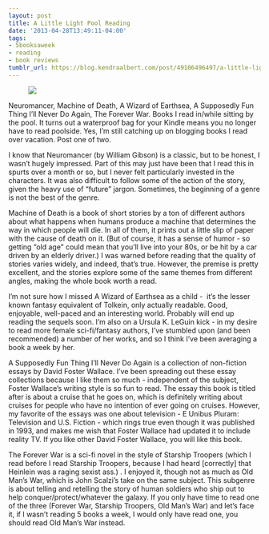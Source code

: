 ```yaml
---
layout: post
title: A Little Light Pool Reading
date: '2013-04-28T13:49:11-04:00'
tags:
- 5booksaweek
- reading
- book reviews
tumblr_url: https://blog.kendraalbert.com/post/49106496497/a-little-light-pool-reading
---
```

<figure class="tmblr-full" data-orig-height="140" data-orig-width="500"><img src="https://66.media.tumblr.com/b59258791d361422372858e10899d2a5/e67a6c5bb7f85d0d-0e/s540x810/507af247725914d445f462f50ece2737035893bc.png" data-orig-height="140" data-orig-width="500"></figure>

Neuromancer, Machine of Death, A Wizard of Earthsea, A Supposedly Fun Thing I’ll Never Do Again, The Forever War.&nbsp;Books I read in/while sitting by the pool. It turns out a waterproof bag for your Kindle means you no longer have to read poolside. Yes, I’m still catching up on blogging books I read over vacation. Post one of two.

<!-- more -->

I know that Neuromancer (by William Gibson) is a classic, but to be honest, I wasn’t hugely impressed. Part of this may just have been that I read this in spurts over a month or so, but I never felt particularly invested in the characters. It was also difficult to follow some of the action of the story, given the heavy use of “future” jargon. Sometimes, the beginning of a genre is not the best of the genre.

Machine of Death is a book of short stories by a ton of different authors about what happens when humans produce a machine that determines the way in which people will die. In all of them, it prints out a little slip of paper with the cause of death on it. (But of course, it has a sense of humor - so getting “old age” could mean that you’ll live into your 80s, or be hit by a car driven by an elderly driver.) I was warned before reading that the quality of stories varies widely, and indeed, that’s true. However, the premise is pretty excellent, and the stories explore some of the same themes from different angles, making the whole book worth a read.

I’m not&nbsp;sure how&nbsp;I missed A Wizard of Earthsea as a child - &nbsp;it’s the lesser known fantasy equivalent of Tolkein, only actually readable. Good, enjoyable, well-paced and an interesting world. Probably will end up reading the sequels soon. I’m also on a Ursula K. LeGuin kick - in my desire to read more female sci-fi/fantasy authors, I’ve stumbled upon (and been recommended) a number of her works, and so I think I’ve been averaging a book a week by her.

A Supposedly Fun Thing I’ll Never Do Again is a collection of non-fiction essays by David Foster Wallace. I’ve been spreading out these essay collections because I like them so much - independent of the subject, Foster Wallace’s writing style is so fun to read. The essay this book is titled after is about a cruise that he goes on, which is definitely writing about cruises for people who have no intention of ever going on cruises. However, my favorite of the essays was one about television -&nbsp;E Unibus Pluram: Television and U.S. Fiction -&nbsp;which rings true even though it was published in 1993, and makes me wish that Foster Wallace had updated it to include reality TV. If you like other David Foster Wallace, you will like this book.

The Forever War is a sci-fi novel in the style of Starship Troopers (which I read before I read Starship Troopers, because I had heard [correctly] that Heinlein was a raging sexist ass.) .&nbsp;I enjoyed it, though not as much as Old Man’s War, which is John Scalzi’s take on the same subject.&nbsp;This subgenre is about telling and retelling the story of human soldiers who ship out to help conquer/protect/whatever the galaxy.&nbsp;If you only have time to read one of the three (Forever War, Starship Troopers, Old Man’s War) and let’s face it, if I wasn’t reading 5 books a week, I would only have read one, you should read Old Man’s War instead.&nbsp;

